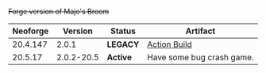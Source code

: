 ~~Forge version of Majo's Broom~~


| Neoforge | Version    | Status | Artifact                                                                      |
|----------|------------|--------|-------------------------------------------------------------------------------|
| 20.4.147  | 2.0.1      | **LEGACY** | [Action Build](https://github.com/sheng-ri/majobroom/actions/runs/8593577575) |
| 20.5.17   | 2.0.2-20.5 | **Active** | Have some bug crash game.                                                     |